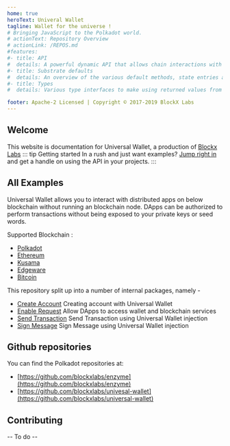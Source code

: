 ```yaml
---
home: true
heroText: Univeral Wallet
tagline: Wallet for the universe !
# Bringing JavaScript to the Polkadot world.
# actionText: Repository Overview
# actionLink: /REPOS.md
#features:
#- title: API
#  details: A powerful dynamic API that allows chain interactions with transparent encoding and decoding.
#- title: Substrate defaults
#  details: An overview of the various default methods, state entries and RPCs for Substrate-based chains.
#- title: Types
#  details: Various type interfaces to make using returned values from API calls transparent in your code.

footer: Apache-2 Licensed | Copyright © 2017-2019 BlockX Labs
---
```


## Welcome

This website is documentation for Universal Wallet, a production of [Blockx Labs](https://blockxlabs.com)
::: tip Getting started
In a rush and just want examples? [Jump right in](/examples/create_account/) and get a handle on using the API in your projects.
:::

## All Examples

Universal Wallet allows you to interact with distributed apps on below blockchain without running an blockchain node. DApps can be authorized to perform transactions without being exposed to your private keys or seed words.

Supported Blockchain :

- [Polkadot](https://polkadot.network/)
- [Ethereum](https://www.ethereum.org/)
- [Kusama](https://kusama.network/)
- [Edgeware](https://edgewa.re/)
- [Bitcoin](https://bitcoin.org/en/)

This repository split up into a number of internal packages, namely -

- [Create Account](/examples/create_account) Creating account with Universal Wallet
- [Enable Request](/examples/enable_request) Allow DApps to access wallet and blockchain services
- [Send Transaction](/examples/send_transaction) Send Transaction using Universal Wallet injection
- [Sign Message](/examples/sign_message) Sign Message using Universal Wallet injection

## Github repositories

You can find the Polkadot repositories at:

- [https://github.com/blockxlabs/enzyme](https://github.com/blockxlabs/enzyme)
- [https://github.com/blockxlabs/univesal-wallet](https://github.com/blockxlabs/universal-wallet)

## Contributing

-- To do --
